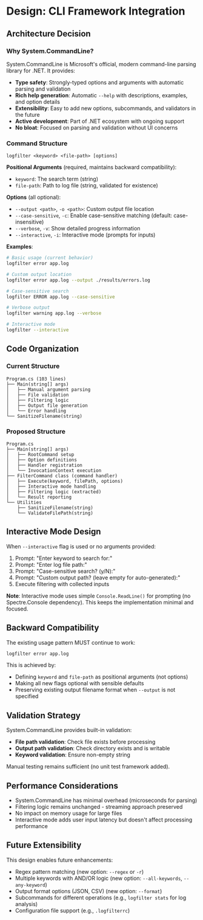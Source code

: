 # Design: CLI Framework Integration

## Architecture Decision

### Why System.CommandLine?
System.CommandLine is Microsoft's official, modern command-line parsing library for .NET. It provides:
- **Type safety**: Strongly-typed options and arguments with automatic parsing and validation
- **Rich help generation**: Automatic `--help` with descriptions, examples, and option details
- **Extensibility**: Easy to add new options, subcommands, and validators in the future
- **Active development**: Part of .NET ecosystem with ongoing support
- **No bloat**: Focused on parsing and validation without UI concerns

### Command Structure

```
logfilter <keyword> <file-path> [options]
```

**Positional Arguments** (required, maintains backward compatibility):
- `keyword`: The search term (string)
- `file-path`: Path to log file (string, validated for existence)

**Options** (all optional):
- `--output <path>`, `-o <path>`: Custom output file location
- `--case-sensitive`, `-c`: Enable case-sensitive matching (default: case-insensitive)
- `--verbose`, `-v`: Show detailed progress information
- `--interactive`, `-i`: Interactive mode (prompts for inputs)

**Examples**:
```bash
# Basic usage (current behavior)
logfilter error app.log

# Custom output location
logfilter error app.log --output ./results/errors.log

# Case-sensitive search
logfilter ERROR app.log --case-sensitive

# Verbose output
logfilter warning app.log --verbose

# Interactive mode
logfilter --interactive
```

## Code Organization

### Current Structure
```
Program.cs (103 lines)
├── Main(string[] args)
│   ├── Manual argument parsing
│   ├── File validation
│   ├── Filtering logic
│   ├── Output file generation
│   └── Error handling
└── SanitizeFilename(string)
```

### Proposed Structure
```
Program.cs
├── Main(string[] args)
│   ├── RootCommand setup
│   ├── Option definitions
│   ├── Handler registration
│   └── InvocationContext execution
├── FilterCommand class (command handler)
│   ├── Execute(keyword, filePath, options)
│   ├── Interactive mode handling
│   ├── Filtering logic (extracted)
│   └── Result reporting
└── Utilities
    ├── SanitizeFilename(string)
    └── ValidateFilePath(string)
```

## Interactive Mode Design

When `--interactive` flag is used or no arguments provided:
1. Prompt: "Enter keyword to search for:"
2. Prompt: "Enter log file path:"
3. Prompt: "Case-sensitive search? (y/N):"
4. Prompt: "Custom output path? (leave empty for auto-generated):"
5. Execute filtering with collected inputs

**Note**: Interactive mode uses simple `Console.ReadLine()` for prompting (no Spectre.Console dependency). This keeps the implementation minimal and focused.

## Backward Compatibility

The existing usage pattern MUST continue to work:
```bash
logfilter error app.log
```

This is achieved by:
- Defining `keyword` and `file-path` as positional arguments (not options)
- Making all new flags optional with sensible defaults
- Preserving existing output filename format when `--output` is not specified

## Validation Strategy

System.CommandLine provides built-in validation:
- **File path validation**: Check file exists before processing
- **Output path validation**: Check directory exists and is writable
- **Keyword validation**: Ensure non-empty string

Manual testing remains sufficient (no unit test framework added).

## Performance Considerations

- System.CommandLine has minimal overhead (microseconds for parsing)
- Filtering logic remains unchanged - streaming approach preserved
- No impact on memory usage for large files
- Interactive mode adds user input latency but doesn't affect processing performance

## Future Extensibility

This design enables future enhancements:
- Regex pattern matching (new option: `--regex` or `-r`)
- Multiple keywords with AND/OR logic (new option: `--all-keywords`, `--any-keyword`)
- Output format options (JSON, CSV) (new option: `--format`)
- Subcommands for different operations (e.g., `logfilter stats` for log analysis)
- Configuration file support (e.g., `.logfilterrc`)
